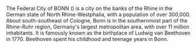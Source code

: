 The Federal City of BONN () is a city on the banks of the Rhine in the German state of North Rhine-Westphalia, with a population of over 300,000. About south-southeast of Cologne, Bonn is in the southernmost part of the Rhine-Ruhr region, Germany's largest metropolitan area, with over 11 million inhabitants. It is famously known as the birthplace of Ludwig van Beethoven in 1770. Beethoven spent his childhood and teenage years in Bonn.
